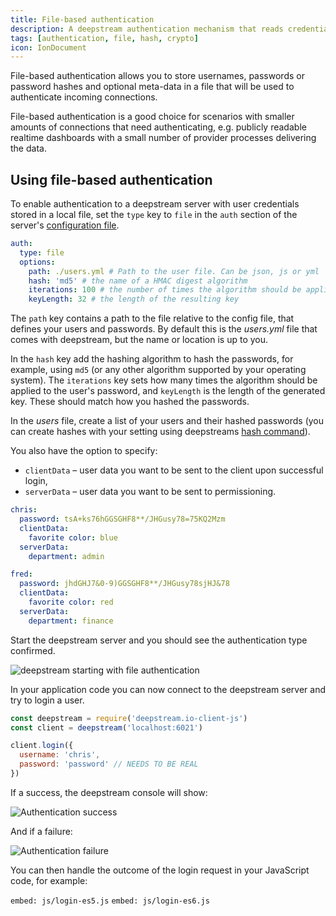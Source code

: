 ```yaml
---
title: File-based authentication
description: A deepstream authentication mechanism that reads credentials and userdata from a file
tags: [authentication, file, hash, crypto]
icon: IonDocument
---
```


File-based authentication allows you to store usernames, passwords or password hashes and optional meta-data in a file that will be used to authenticate incoming connections.

File-based authentication is a good choice for scenarios with smaller amounts of connections that need authenticating, e.g. publicly readable realtime dashboards with a small number of provider processes delivering the data.

## Using file-based authentication

To enable authentication to a deepstream server with user credentials stored in a local file, set the `type` key to `file` in the `auth` section of the server's [configuration file](/docs/server/configuration/).

```yaml
auth:
  type: file
  options:
    path: ./users.yml # Path to the user file. Can be json, js or yml
    hash: 'md5' # the name of a HMAC digest algorithm
    iterations: 100 # the number of times the algorithm should be applied
    keyLength: 32 # the length of the resulting key
```

The `path` key contains a path to the file relative to the config file, that defines your users and passwords. By default this is the _users.yml_ file that comes with deepstream, but the name or location is up to you.

In the `hash` key add the hashing algorithm to hash the passwords, for example,
using `md5` (or any other algorithm supported by your operating system). The `iterations` key sets how many times the algorithm should be applied to the user's password, and `keyLength` is the length of the generated key. These should match how you hashed the passwords.

In the _users_ file, create a list of your users and their hashed passwords (you can create hashes with your setting using deepstreams [hash command](/docs/server/command-line-interface/#deepstream-hash)). 

You also have the option to specify:
  - `clientData` – user data you want to be sent to the client upon successful login,
  - `serverData` – user data you want to be sent to permissioning.

```yaml
chris:
  password: tsA+ks76hGGSGHF8**/JHGusy78=75KQ2Mzm
  clientData:
    favorite color: blue
  serverData:
    department: admin

fred:
  password: jhdGHJ7&0-9)GGSGHF8**/JHGusy78sjHJ&78
  clientData:
    favorite color: red
  serverData:
    department: finance
```

Start the deepstream server and you should see the authentication type confirmed.

![deepstream starting with file authentication](ds-auth-file-start.png)

In your application code you can now connect to the deepstream server and try to login a user.

```javascript
const deepstream = require('deepstream.io-client-js')
const client = deepstream('localhost:6021')

client.login({
  username: 'chris',
  password: 'password' // NEEDS TO BE REAL
})
```

If a success, the deepstream console will show:

![Authentication success](ds-auth-file-success.png)

And if a failure:

![Authentication failure](ds-auth-file-failure.png)

You can then handle the outcome of the login request in your JavaScript code, for example:

`embed: js/login-es5.js`
`embed: js/login-es6.js`